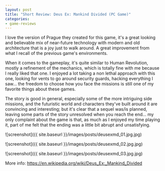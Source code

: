 ```yaml
---
layout: post
title: "Short Review: Deus Ex: Mankind Divided (PC Game)"
categories:
- game-reviews
---
```


<p>
I love the version of Prague they created for this game, it's a great looking and believable mix of near-future technology with modern and old architecture that is a joy just to walk around. A great improvement from what I recall of the previous game's environments.
</p>

<p>
When it comes to the gameplay, it's quite similar to Human Revolution, mostly a refinement of the mechanics, which is totally fine with me because I really liked that one. I enjoyed a lot taking a non lethal approach with this one, looking for vents to go around security guards, hacking everything I saw... the freedom to choose how you face the missions is still one of my favorite things about these games.
</p>

<p>
The story is good in general, especially some of the more intriguing side missions, and the futuristic world and characters they've built around it are convincing and interesting; but it's clear that a sequel was/is planned, leaving some parts of the story unresolved when you reach the end... my only complaint about the game is that, as much as I enjoyed my time playing it, part of me felt that the ending was a little bit abrupt and unsatisfying.
</p>


![screenshot]({{ site.baseurl }}/images/posts/deusexmd_01.jpg.jpg)

![screenshot]({{ site.baseurl }}/images/posts/deusexmd_02.jpg.jpg)

![screenshot]({{ site.baseurl }}/images/posts/deusexmd_03.jpg.jpg)


<p>More info: <a href="https://en.wikipedia.org/wiki/Deus_Ex:_Mankind_Divided">https://en.wikipedia.org/wiki/Deus_Ex:_Mankind_Divided</a><p>
